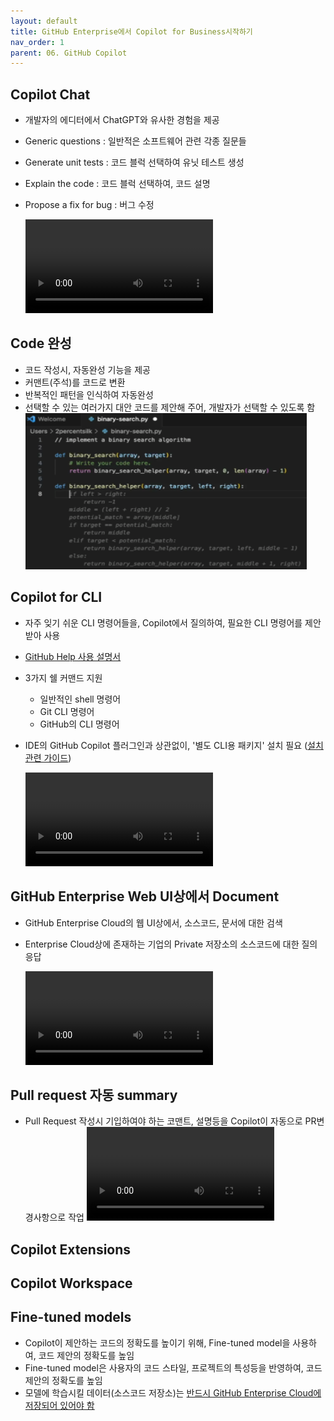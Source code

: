 ```yaml
---
layout: default
title: GitHub Enterprise에서 Copilot for Business시작하기
nav_order: 1
parent: 06. GitHub Copilot
---
```


## Copilot Chat
- 개발자의 에디터에서 ChatGPT와 유사한 경험을 제공
- Generic questions : 일반적은 소프트웨어 관련 각종 질문들
- Generate unit tests : 코드 블럭 선택하여 유닛 테스트 생성
- Explain the code : 코드 블럭 선택하여, 코드 설명
- Propose a fix for bug : 버그 수정
  
  <video src="https://github.githubassets.com/assets/hero-lg-6a98e47708e8.mp4"> </video>

## Code 완성
- 코드 작성시, 자동완성 기능을 제공
- 커맨트(주석)를 코드로 변환
- 반복적인 패턴을 인식하여 자동완성
- 선택할 수 있는 여러가지 대안 코드를 제안해 주어, 개발자가 선택할 수 있도록 함
  <img src="./img/codecompletion.png" width="450" height="250">


## Copilot for CLI
- 자주 잊기 쉬운 CLI 명령어들을, Copilot에서 질의하여, 필요한 CLI 명령어를 제안 받아 사용
- [GitHub Help 사용 설명서](https://docs.github.com/en/enterprise-cloud@latest/copilot/using-github-copilot/using-github-copilot-in-the-command-line)
- 3가지 쉘 커맨드 지원 
    - 일반적인 shell 명령어
    - Git CLI 명령어
    - GitHub의 CLI 명령어
- IDE의 GitHub Copilot 플러그인과 상관없이, '별도 CLI용 패키지' 설치 필요 ([설치관련 가이드](https://github.com/github/gh-copilot))

    <video src="./img/copilot-cli-v1-no-audio.mp4"> </video>

## GitHub Enterprise Web UI상에서 Document 
- GitHub Enterprise Cloud의 웹 UI상에서, 소스코드, 문서에 대한 검색
- Enterprise Cloud상에 존재하는 기업의 Private 저장소의 소스코드에 대한 질의 응답

  <video src="https://github.com/images/modules/site/copilot/features-breakout.mp4"> </video>

## Pull request 자동 summary
- Pull Request 작성시 기입하여야 하는 코맨트, 설명등을 Copilot이 자동으로 PR변경사항으로 작업
 <video src="./img/copilot-pr-summaries-v1-no-audio.mp4"> </video>

## Copilot Extensions

## Copilot Workspace


## Fine-tuned models
- Copilot이 제안하는 코드의 정확도를 높이기 위해, Fine-tuned model을 사용하여, 코드 제안의 정확도를 높임
- Fine-tuned model은 사용자의 코드 스타일, 프로젝트의 특성등을 반영하여, 코드 제안의 정확도를 높임
- 모델에 학습시킬 데이터(소스코드 저장소)는 <U> 반드시 GitHub Enterprise Cloud에 저장되어 있어야 함 </U>

